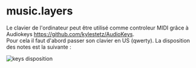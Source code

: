 # music.layers

Le clavier de l'ordinateur peut être utilisé comme controleur MIDI grâce à Audiokeys https://github.com/kylestetz/AudioKeys.  
Pour cela il faut d'abord passer son clavier en US (qwerty). La disposition des notes est la suivante :

![keys disposition](https://camo.githubusercontent.com/80d2fddbd166b517094621809d822b5d6dbd2e65/68747470733a2f2f7261772e6769746875622e636f6d2f6b796c65737465747a2f617564696f6b6579732f6d61737465722f696d616765732f617564696f6b6579732d6d617070696e672d726f7773312e6a7067)
